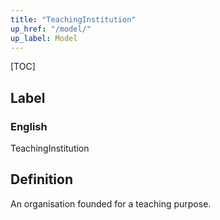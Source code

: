 ```yaml
---
title: "TeachingInstitution"
up_href: "/model/"
up_label: Model
---
```


[TOC]

## Label

### English
TeachingInstitution


## Definition
An organisation founded for a teaching purpose. 


    
